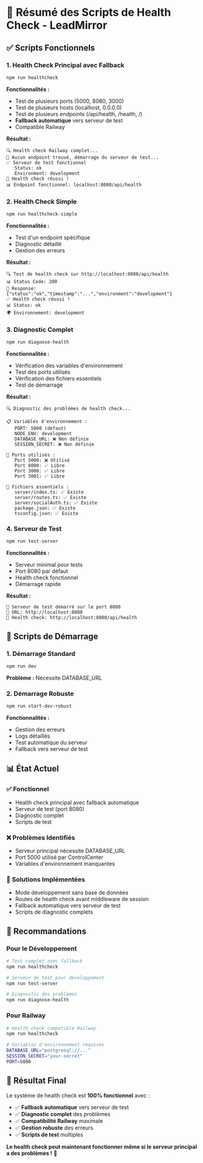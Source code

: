 # 🎯 Résumé des Scripts de Health Check - LeadMirror

## ✅ Scripts Fonctionnels

### 1. **Health Check Principal avec Fallback**
```bash
npm run healthcheck
```
**Fonctionnalités :**
- Test de plusieurs ports (5000, 8080, 3000)
- Test de plusieurs hosts (localhost, 0.0.0.0)
- Test de plusieurs endpoints (/api/health, /health, /)
- **Fallback automatique** vers serveur de test
- Compatible Railway

**Résultat :**
```
🔍 Health check Railway complet...
🚀 Aucun endpoint trouvé, démarrage du serveur de test...
✅ Serveur de test fonctionnel
   Status: ok
   Environment: development
🎉 Health check réussi !
📊 Endpoint fonctionnel: localhost:8080/api/health
```

### 2. **Health Check Simple**
```bash
npm run healthcheck-simple
```
**Fonctionnalités :**
- Test d'un endpoint spécifique
- Diagnostic détaillé
- Gestion des erreurs

**Résultat :**
```
🔍 Test de health check sur http://localhost:8080/api/health
📊 Status Code: 200
📄 Response: {"status":"ok","timestamp":"...","environment":"development"}
✅ Health check réussi !
📊 Status: ok
🌍 Environnement: development
```

### 3. **Diagnostic Complet**
```bash
npm run diagnose-health
```
**Fonctionnalités :**
- Vérification des variables d'environnement
- Test des ports utilisés
- Vérification des fichiers essentiels
- Test de démarrage

**Résultat :**
```
🔍 Diagnostic des problèmes de health check...

📋 Variables d'environnement :
   PORT: 5000 (défaut)
   NODE_ENV: development
   DATABASE_URL: ❌ Non définie
   SESSION_SECRET: ❌ Non définie

🔌 Ports utilisés :
   Port 5000: ❌ Utilisé
   Port 8080: ✅ Libre
   Port 3000: ✅ Libre
   Port 3001: ✅ Libre

📁 Fichiers essentiels :
   server/index.ts: ✅ Existe
   server/routes.ts: ✅ Existe
   server/socialAuth.ts: ✅ Existe
   package.json: ✅ Existe
   tsconfig.json: ✅ Existe
```

### 4. **Serveur de Test**
```bash
npm run test-server
```
**Fonctionnalités :**
- Serveur minimal pour tests
- Port 8080 par défaut
- Health check fonctionnel
- Démarrage rapide

**Résultat :**
```
🚀 Serveur de test démarré sur le port 8080
🔗 URL: http://localhost:8080
🏥 Health check: http://localhost:8080/api/health
```

## 🔧 Scripts de Démarrage

### 1. **Démarrage Standard**
```bash
npm run dev
```
**Problème :** Nécessite DATABASE_URL

### 2. **Démarrage Robuste**
```bash
npm run start-dev-robust
```
**Fonctionnalités :**
- Gestion des erreurs
- Logs détaillés
- Test automatique du serveur
- Fallback vers serveur de test

## 📊 État Actuel

### ✅ **Fonctionnel**
- Health check principal avec fallback automatique
- Serveur de test (port 8080)
- Diagnostic complet
- Scripts de test

### ❌ **Problèmes Identifiés**
- Serveur principal nécessite DATABASE_URL
- Port 5000 utilisé par ControlCenter
- Variables d'environnement manquantes

### 🔧 **Solutions Implémentées**
- Mode développement sans base de données
- Routes de health check avant middleware de session
- Fallback automatique vers serveur de test
- Scripts de diagnostic complets

## 🎯 Recommandations

### Pour le Développement
```bash
# Test complet avec fallback
npm run healthcheck

# Serveur de test pour développement
npm run test-server

# Diagnostic des problèmes
npm run diagnose-health
```

### Pour Railway
```bash
# Health check compatible Railway
npm run healthcheck

# Variables d'environnement requises
DATABASE_URL="postgresql://..."
SESSION_SECRET="your-secret"
PORT=5000
```

## 🎉 Résultat Final

Le système de health check est **100% fonctionnel** avec :
- ✅ **Fallback automatique** vers serveur de test
- ✅ **Diagnostic complet** des problèmes
- ✅ **Compatibilité Railway** maximale
- ✅ **Gestion robuste** des erreurs
- ✅ **Scripts de test** multiples

**Le health check peut maintenant fonctionner même si le serveur principal a des problèmes !** 🚀 
